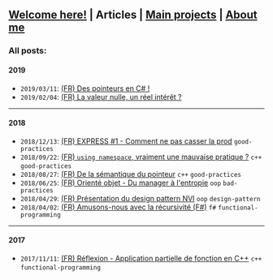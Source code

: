 ## [Welcome here!](index.md) | Articles | [Main projects](projects.md) | [About me](about.md)

### All posts:

#### 2019
- `2019/03/11`: [(FR) Des pointeurs en C# !](articles/fr/2019/pointeurs_csharp.md)
- `2019/02/04`: [(FR) La valeur nulle, un réel intérêt ?](articles/fr/2019/la_valeur_nulle.md)

---
#### 2018
- `2018/12/13`: [(FR) EXPRESS #1 - Comment ne pas casser la prod](articles/fr/2018/express1_script_prod.md) `good-practices`
- `2018/09/22`: [(FR) `using namespace`, vraiment une mauvaise pratique ?](articles/fr/2018/using_namespace.md) `c++` `good-practices`
- `2018/08/27`: [(FR) De la sémantique du pointeur](articles/fr/2018/semantique_pointeur.md) `c++` `good-practices`
- `2018/06/25`: [(FR) Orienté objet - Du manager à l'entropie](articles/fr/2018/manager.md) `oop` `bad-practices`
- `2018/04/29`: [(FR) Présentation du design pattern NVI](articles/fr/2018/nvi.md) `oop` `design-pattern`
- `2018/04/02`: [(FR) Amusons-nous avec la récursivité (F#)](articles/fr/2018/recursivite.md) `f#` `functional-programming`

---
#### 2017
- `2017/11/11`: [(FR) Réflexion - Application partielle de fonction en C++](articles/fr/2017/curryfication_cpp.md) `c++` `functional-programming`
